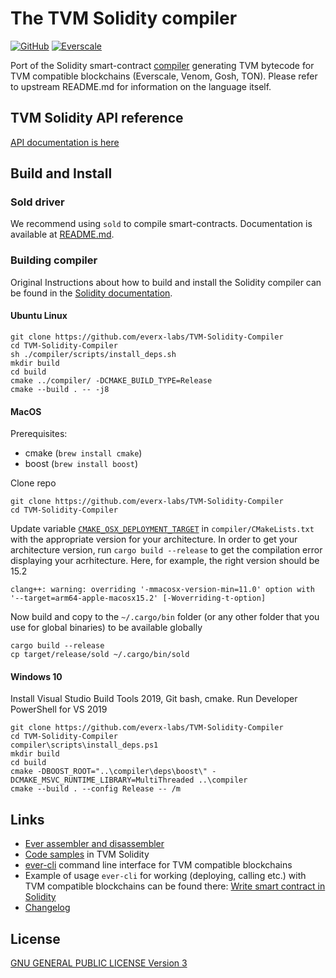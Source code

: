 <meta name="title" content="TVM-Solidity-Compiler">
<meta name="description" content="Solidity compiler for TVM">
<meta name='keywords' content='compiler, smart-contracts, blockchain, solidity, tvm, everscale, everos, venom-blockchain, venom-developer-program'>

# The TVM Solidity compiler

[![GitHub](https://img.shields.io/github/license/everx-labs/TVM-Solidity-Compiler?style=for-the-badge)](./LICENSE)
[![Everscale](https://custom-icon-badges.demolab.com/badge/-everscale-13173e?style=for-the-badge&logoColor=yellow&logo=everscale)](https://everscale.network/)


Port of the Solidity smart-contract [compiler](https://github.com/ethereum/solidity) generating TVM bytecode for TVM compatible blockchains (Everscale, Venom, Gosh, TON). Please refer to upstream README.md for information on the language itself.

## TVM Solidity API reference

[API documentation is here](https://github.com/everx-labs/TVM-Solidity-Compiler/blob/master/API.md)

## Build and Install

### Sold driver

We recommend using `sold` to compile smart-contracts. Documentation is available at [README.md](https://github.com/everx-labs/TVM-Solidity-Compiler/blob/master/sold/README.md).

### Building compiler

Original Instructions about how to build and install the Solidity compiler can be found in the [Solidity documentation](https://solidity.readthedocs.io/en/latest/installing-solidity.html#building-from-source).

#### Ubuntu Linux

```shell
git clone https://github.com/everx-labs/TVM-Solidity-Compiler
cd TVM-Solidity-Compiler
sh ./compiler/scripts/install_deps.sh
mkdir build
cd build
cmake ../compiler/ -DCMAKE_BUILD_TYPE=Release
cmake --build . -- -j8
```

#### MacOS

Prerequisites:  
- cmake (`brew install cmake`)
- boost (`brew install boost`)

Clone repo
```
git clone https://github.com/everx-labs/TVM-Solidity-Compiler
cd TVM-Solidity-Compiler
```

Update variable [`CMAKE_OSX_DEPLOYMENT_TARGET`](https://github.com/gosh-sh/TVM-Solidity-Compiler/blob/92f893433651c9bcd94975832388930f2ac8fe0f/compiler/CMakeLists.txt#L28) in `compiler/CMakeLists.txt` with the appropriate version for your architecture. 
In order to get your architecture version, run `cargo build --release` to get the compilation error displaying your acrhitecture. 
Here, for example, the right version should be 15.2
```
clang++: warning: overriding '-mmacosx-version-min=11.0' option with '--target=arm64-apple-macosx15.2' [-Woverriding-t-option]
```

Now build and copy to the `~/.cargo/bin` folder (or any other folder that you use for global binaries) to be available globally 

```shell
cargo build --release
cp target/release/sold ~/.cargo/bin/sold
```


#### Windows 10

Install Visual Studio Build Tools 2019, Git bash, cmake.
Run Developer PowerShell for VS 2019

```shell
git clone https://github.com/everx-labs/TVM-Solidity-Compiler
cd TVM-Solidity-Compiler
compiler\scripts\install_deps.ps1
mkdir build
cd build
cmake -DBOOST_ROOT="..\compiler\deps\boost\" -DCMAKE_MSVC_RUNTIME_LIBRARY=MultiThreaded ..\compiler
cmake --build . --config Release -- /m
```

## Links

 * [Ever assembler and disassembler](https://github.com/everx-labs/ever-assembler)
 * [Code samples](https://github.com/everx-labs/samples/tree/master/solidity) in TVM Solidity
 * [ever-cli](https://github.com/everx-labs/ever-cli) command line interface for TVM compatible blockchains
 * Example of usage `ever-cli` for working (deploying, calling etc.) with TVM compatible blockchains can be found there: [Write smart contract in Solidity](https://docs.ton.dev/86757ecb2/p/950f8a-write-smart-contract-in-solidity)
 * [Changelog](https://github.com/everx-labs/TVM-Solidity-Compiler/blob/master/Changelog_TON.md)

## License
[GNU GENERAL PUBLIC LICENSE Version 3](./LICENSE)
